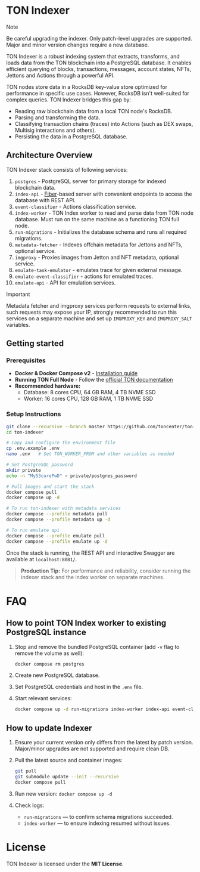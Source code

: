 # TON Indexer

> [!NOTE]
> Be careful upgrading the indexer. Only patch-level upgrades are supported. Major and minor version changes require a new database.

TON Indexer is a robust indexing system that extracts, transforms, and loads data from the TON blockchain into a PostgreSQL database. It enables efficient querying of blocks, transactions, messages, account states, NFTs, Jettons and Actions through a powerful API.

TON nodes store data in a RocksDB key-value store optimized for performance in specific use cases. However, RocksDB isn't well-suited for complex queries. TON Indexer bridges this gap by:
- Reading raw blockchain data from a local TON node's RocksDB.
- Parsing and transforming the data.
- Classifying transaction chains (traces) into Actions (such as DEX swaps, Multisig interactions and others).
- Persisting the data in a PostgreSQL database.

## Architecture Overview

TON Indexer stack consists of following services:
1. `postgres` - PostgreSQL server for primary storage for indexed blockchain data.
2. `index-api` - [Fiber](https://github.com/gofiber/fiber)-based server with convenient endpoints to access the database with REST API.
3. `event-classifier` - Actions classification service.
4. `index-worker` - TON Index worker to read and parse data from TON node database. Must run on the same machine as a functioning TON full node.
5. `run-migrations` -  Initializes the database schema and runs all required migrations.
6. `metadata-fetcher` - Indexes offchain metadata for Jettons and NFTs, optional service.
7. `imgproxy` - Proxies images from Jetton and NFT metadata, optional service.
8. `emulate-task-emulator` - emulates trace for given external message.
9. `emulate-event-classifier` - actions for emulated traces.
10. `emulate-api` - API for emulation services.

> [!IMPORTANT]
> Metadata fetcher and imgproxy services perform requests to external links, such requests may expose your IP, strongly recommended to run this services on a separate machine and set up `IMGPROXY_KEY` and `IMGPROXY_SALT` variables.

## Getting started

### Prerequisites

- **Docker & Docker Compose v2** - [Installation guide](https://docs.docker.com/engine/install/)
- **Running TON Full Node** - Follow the [official TON documentation](https://docs.ton.org/participate/run-nodes/full-node)
- **Recommended hardware:** 
  * Database: 8 cores CPU, 64 GB RAM, 4 TB NVME SSD
  * Worker: 16 cores CPU, 128 GB RAM, 1 TB NVME SSD

### Setup Instructions

```bash
git clone --recursive --branch master https://github.com/toncenter/ton-indexer.git
cd ton-indexer

# Copy and configure the environment file
cp .env.example .env
nano .env   # Set TON_WORKER_FROM and other variables as needed

# Set PostgreSQL password
mkdir private
echo -n "My53curePwD" > private/postgres_password

# Pull images and start the stack
docker compose pull
docker compose up -d

# To run ton-indexer with metadata services
docker compose --profile metadata pull
docker compose --profile metadata up -d

# To run emulate api
docker compose --profile emulate pull
docker compose --profile emulate up -d
```

Once the stack is running, the REST API and interactive Swagger are available at `localhost:8081/`.

> **Production Tip:** For performance and reliability, consider running the indexer stack and the index worker on separate machines.

# FAQ

## How to point TON Index worker to existing PostgreSQL instance

1. Stop and remove the bundled PostgreSQL container (add `-v` flag to remove the volume as well):

   ```bash
   docker compose rm postgres
   ```

2. Create new PostgreSQL database.

3. Set PostgreSQL credentials and host in the `.env` file.

4. Start relevant services: 

   ```bash
   docker compose up -d run-migrations index-worker index-api event-classifier event-cache
   ```

## How to update Indexer

1. Ensure your current version only differs from the latest by patch version. Major/minor upgrades are not supported and require clean DB.

2. Pull the latest source and container images:

    ```bash
    git pull
    git submodule update --init --recursive
    docker compose pull
    ```

3. Run new version: `docker compose up -d`

4. Check logs:

   - `run-migrations` — to confirm schema migrations succeeded.
   - `index-worker` — to ensure indexing resumed without issues.

# License

TON Indexer is licensed under the **MIT License**.
